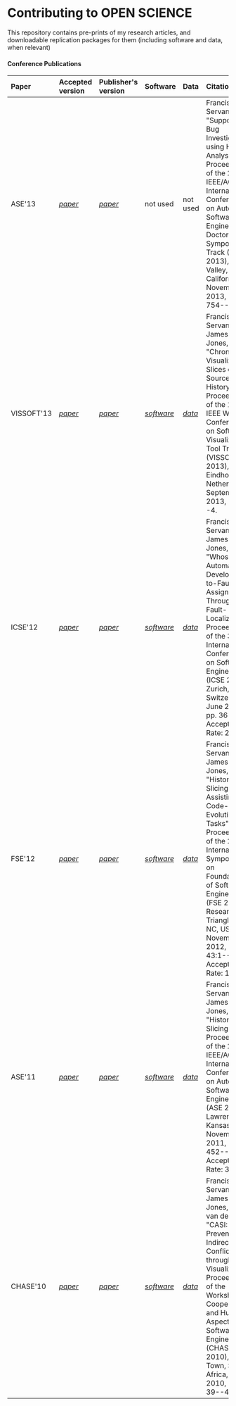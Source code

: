 # Contributing to OPEN SCIENCE

This repository contains pre-prints of my research articles, and downloadable replication packages for them (including software and data, when relevant)

#### Conference Publications

| Paper      | Accepted version                                                     | Publisher's version                                                             | Software                                                             | Data                                                                                                                          | Citation                                                                                                                                                                                                                                                                                                                                                                                                                                                                                                |
| :--        | :--                                                                  | :--                                                                             | :--                                                                  | :---------------------------------------------------------------------------------------------------------------------------- | :------------------------------------------------------------------------------------------------------------------------------------------------------------------------------------------------------------------------------------------------------------------------------------------------------------------------------------------------------------------------------------------------------------------------------------------------------------------------------------------------------ |
| ASE'13     | [<i class="far fa-file">paper</i>](accepted-papers/2013-ASE.pdf)     | [<i class="fa fa-lock">paper</i>](https://doi.org/10.1109/ASE.2013.6693150)     | not used                                                             | not used                                                                                                                      | Francisco Servant, "Supporting Bug Investigation using History Analysis". Proceedings of the 28th IEEE/ACM International Conference on Automated Software Engineering, Doctoral Symposium Track (ASE 2013), Silicon Valley, California, November 2013, pp. 754--757.                                                                                                                                                                                                                                    |
| VISSOFT'13 | [<i class="far fa-file">paper</i>](accepted-papers/2013-VISSOFT.pdf) | [<i class="fa fa-lock">paper</i>](https://doi.org/10.1109/VISSOFT.2013.6650547) | [<i class="fas fa-database">software</i>](software/2013-VISSOFT.zip) | [<i class="fas fa-database">data</i>](https://github.com/eclipse-aspectj/aspectj)                                             | Francisco Servant, James A. Jones, "Chronos: Visualizing Slices of Source-Code History". Proceedings of the 1st IEEE Working Conference on Software Visualization, Tool Track (VISSOFT 2013), Eindhoven, Netherlands, September 2013, pp. 1--4.                                                                                                                                                                                                                                                         |
| ICSE'12    | [<i class="far fa-file">paper</i>](accepted-papers/2012-ICSE.pdf)    | [<i class="fa fa-lock">paper</i>](https://doi.org/10.1109/ICSE.2012.6227208)    | [<i class="fas fa-database">software</i>](software/2012-ICSE.zip)    | [<i class="fas fa-database">data</i>](https://www.st.cs.uni-saarland.de/ibugs/)                                               | Francisco Servant, James A. Jones, "WhoseFault: Automatic Developer-to-Fault Assignment Through Fault-Localization". Proceedings of the 34th International Conference on Software Engineering (ICSE 2012), Zurich, Switzerland, June 2012, pp. 36--46. Acceptance Rate: 21%                                                                                                                                                                                                                             |
| FSE'12     | [<i class="far fa-file">paper</i>](accepted-papers/2012-FSE.pdf)     | [<i class="fa fa-lock">paper</i>](https://doi.org/10.1145/2393596.2393646)      | [<i class="fas fa-database">software</i>](software/2012-FSE.zip)     | [<i class="fas fa-database">data</i>](https://github.com/eclipse-aspectj/aspectj)                                             | Francisco Servant, James A. Jones, "History Slicing: Assisting Code-Evolution Tasks". Proceedings of the 20th International Symposium on Foundations of Software Engineering (FSE 2012), Research Triangle Park, NC, USA, November 2012, pp. 43:1--43:11. Acceptance Rate: 16.9%                                                                                                                                                                                                                        |
| ASE'11     | [<i class="far fa-file">paper</i>](accepted-papers/2011-ASE.pdf)     | [<i class="fa fa-lock">paper</i>](https://doi.org/10.1109/ASE.2011.6100097)     | [<i class="fas fa-database">software</i>](software/2011-ASE.zip)     | [<i class="fas fa-database">data</i>](https://github.com/eclipse-aspectj/aspectj)                                             | Francisco Servant, James A. Jones, "History Slicing". Proceedings of the 26th IEEE/ACM International Conference on Automated Software Engineering (ASE 2011), Lawrence, Kansas, USA, November 2011, pp. 452--455. Acceptance Rate: 37%                                                                                                                                                                                                                                                                  |
| CHASE'10   | [<i class="far fa-file">paper</i>](accepted-papers/2010-CHASE.pdf)   | [<i class="fa fa-lock">paper</i>](https://doi.org/10.1145/1833310.1833317)      | [<i class="fas fa-database">software</i>](software/2010-CHASE.zip)   | [<i class="fas fa-database">data</i>](https://github.com/pdeitel/JavaHowToProgram11e_EarlyObjects/tree/master/examples/ch34)  | Francisco Servant, James A. Jones, André van der Hoek, "CASI: Preventing Indirect Conflicts through a Live Visualization". Proceedings of the Workshop on Cooperative and Human Aspects of Software Engineering (CHASE 2010), Cape Town, South Africa, May 2010, pp. 39--46.                                                                                                                                                                                                                            |
